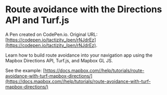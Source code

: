 # Route avoidance with the Directions API and Turf.js

A Pen created on CodePen.io. Original URL: [https://codepen.io/tactizity_/pen/rNJdrEz](https://codepen.io/tactizity_/pen/rNJdrEz).

Learn how to build route avoidance into your navigation app using the Mapbox Directions API, Turf.js, and Mapbox GL JS.

See the example: [https://docs.mapbox.com//help/tutorials/route-avoidance-with-turf-mapbox-directions/](https://docs.mapbox.com//help/tutorials/route-avoidance-with-turf-mapbox-directions/)